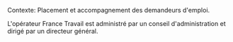 Contexte: Placement et accompagnement des demandeurs d'emploi.

L'opérateur France Travail est administré par un conseil d'administration et dirigé par un directeur général.